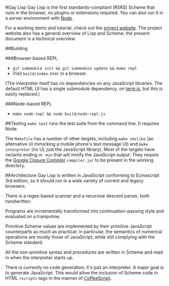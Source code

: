 #Gay Lisp
Gay Lisp is the first standards-compliant (R5RS) Scheme that runs in the browser, no plugins or extensions required. You can also run it in a server environment with [Node](http://nodejs.org/).

For a working demo and tutorial, check out the [project website](http://gay-lisp.org/).
The project website also has a general overview of Lisp and Scheme; the present document is a technical overview.

##Building

###Browser-based REPL
- `git submodule init && git submodule update && make repl`
- Visit `build/index.html` in a browser.

(The interpreter itself has no dependencies on any JavaScript libraries. The default HTML UI has a single submodule dependency, on [term.js](http://github.com/Ubehebe/term.js/), but this is easily replaced.)

###Node-based REPL
- `make node-repl && node build/node-repl.js`

##Testing
`make test` runs the test suite from the command line. It requires Node.

The `Makefile` has a number of other targets, including `make smslike` (an alternative UI mimicking a mobile phone's text message UI) and `make interpreter` (no UI, just the JavaScript library). Most of the targets have variants ending in `-min` that will minify the JavaScript output. They require the [Google Closure Compiler](https://developers.google.com/closure/compiler/) `compiler.jar` to be present in the working directory.

##Architecture
Gay Lisp is written in JavaScript conforming to Ecmascript 3rd edition, so it should run in a wide variety of current and legacy browsers.

There is a regex-based scanner and a recursive descent parser, both handwritten.

Programs are incrementally transformed into continuation-passing style and evaluated on a trampoline.

Primitive Scheme values are implemented by their primitive JavaScript counterparts as much as practical; in particular, the semantics of numerical operations are mostly those of JavaScript, while still complying with the Scheme standard.

All the non-primitive syntax and procedures are written in Scheme and read in when the interpreter starts up.

There is currently no code generation; it's just an interpreter. A major goal is to generate JavaScript. This would allow the inclusion of Scheme code in HTML `<script>` tags in the manner of [CoffeeScript](http://coffeescript.org/).
